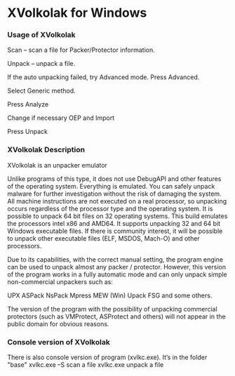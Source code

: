 # XVolkolak for Windows

###     Usage of XVolkolak

Scan – scan a file for Packer/Protector information.

Unpack – unpack a file.

If the auto unpacking failed, try Advanced mode.
Press Advanced.

Select Generic method.

Press Analyze

Change if necessary OEP and Import

Press Unpack

###   XVolkolak Description

XVolkolak is an unpacker emulator

Unlike programs of this type, it does not use DebugAPI and other features of the operating system. Everything is emulated. You can safely unpack malware for further investigation without the risk of damaging the system.
All machine instructions are not executed on a real processor, so unpacking occurs regardless of the processor type and the operating system.
It is possible to unpack 64 bit files on 32 operating systems.
This build emulates the processors intel x86 and AMD64.
It supports unpacking 32 and 64 bit Windows executable files. If there is community interest, it will be possible to unpack other executable files (ELF, MSDOS, Mach-O) and other processors.

Due to its capabilities, with the correct manual setting, the program engine can be used to unpack almost any packer / protector.
However, this version of the program works in a fully automatic mode and can only unpack simple non-commercial unpackers such as:

UPX
ASPack
NsPack
Mpress
MEW
(Win) Upack
FSG
and some others.

The version of the program with the possibility of unpacking commercial protectors (such as VMProtect, ASProtect and others) will not appear in the public domain for obvious reasons.


###     Console version of XVolkolak

There is also console version of program (xvlkc.exe). It’s in the folder "base"
xvlkc.exe –S <filename> scan a file
xvlkc.exe <filename> unpack a file
